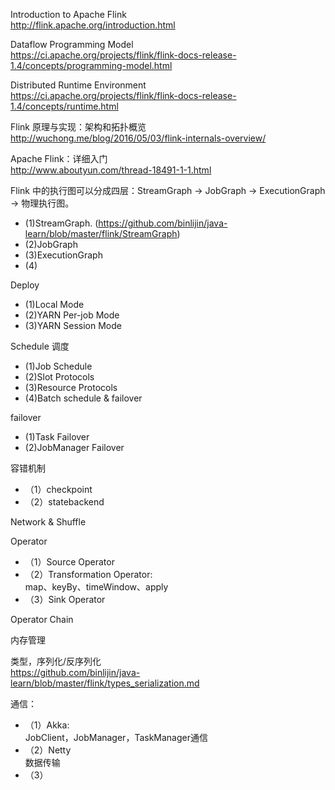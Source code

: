 Introduction to Apache Flink  
http://flink.apache.org/introduction.html

Dataflow Programming Model  
https://ci.apache.org/projects/flink/flink-docs-release-1.4/concepts/programming-model.html

Distributed Runtime Environment  
https://ci.apache.org/projects/flink/flink-docs-release-1.4/concepts/runtime.html

Flink 原理与实现：架构和拓扑概览  
http://wuchong.me/blog/2016/05/03/flink-internals-overview/

Apache Flink：详细入门  
http://www.aboutyun.com/thread-18491-1-1.html


Flink 中的执行图可以分成四层：StreamGraph -> JobGraph -> ExecutionGraph -> 物理执行图。
- (1)StreamGraph. (https://github.com/binlijin/java-learn/blob/master/flink/StreamGraph)
- (2)JobGraph
- (3)ExecutionGraph
- (4)

Deploy
- (1)Local Mode
- (2)YARN Per-job Mode
- (3)YARN Session Mode

Schedule 调度
- (1)Job Schedule
- (2)Slot Protocols
- (3)Resource Protocols
- (4)Batch schedule & failover

failover
- (1)Task Failover
- (2)JobManager Failover

容错机制
- （1）checkpoint
- （2）statebackend 


Network & Shuffle


Operator
- （1）Source Operator
- （2）Transformation Operator:   
       map、keyBy、timeWindow、apply
- （3）Sink Operator

Operator Chain


内存管理

类型，序列化/反序列化  
https://github.com/binlijin/java-learn/blob/master/flink/types_serialization.md

通信：
- （1）Akka:   
      JobClient，JobManager，TaskManager通信
- （2）Netty   
       数据传输
- （3）
